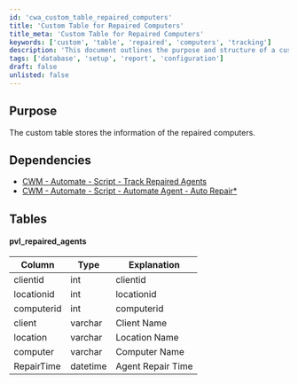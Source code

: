 ```yaml
---
id: 'cwa_custom_table_repaired_computers'
title: 'Custom Table for Repaired Computers'
title_meta: 'Custom Table for Repaired Computers'
keywords: ['custom', 'table', 'repaired', 'computers', 'tracking']
description: 'This document outlines the purpose and structure of a custom table designed to store information about repaired computers, including dependencies on related scripts and a detailed description of the table schema.'
tags: ['database', 'setup', 'report', 'configuration']
draft: false
unlisted: false
---
```

## Purpose

The custom table stores the information of the repaired computers.

## Dependencies

- [CWM - Automate - Script - Track Repaired Agents](https://proval.itglue.com/DOC-5078775-15178447)
- [CWM - Automate - Script - Automate Agent - Auto Repair*](https://proval.itglue.com/DOC-5078775-7761441)

## Tables

#### pvl_repaired_agents

| Column       | Type     | Explanation         |
|--------------|----------|---------------------|
| clientid    | int      | clientid            |
| locationid   | int      | locationid          |
| computerid   | int      | computerid          |
| client       | varchar  | Client Name         |
| location     | varchar  | Location Name       |
| computer     | varchar  | Computer Name       |
| RepairTime   | datetime | Agent Repair Time   |



